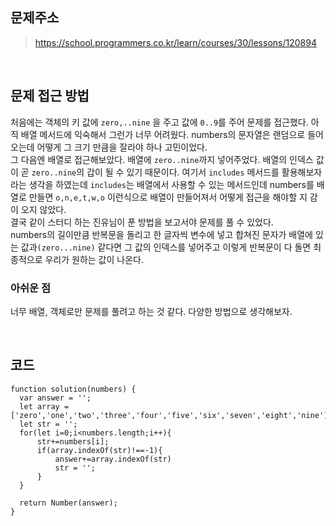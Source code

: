 ## 문제주소

> https://school.programmers.co.kr/learn/courses/30/lessons/120894

</br>

## 문제 접근 방법

처음에는 객체의 키 값에 `zero,..nine` 을 주고 값에 `0..9`를 주어 문제를 접근했다. 아직 배열 메서드에 익숙해서 그런가 너무 어려웠다. numbers의 문자열은 랜덤으로 들어오는데 어떻게 그 크기 만큼을 잘라야 하나 고민이었다.  
그 다음엔 배열로 접근해보았다. 배열에 `zero..nine`까지 넣어주었다. 배열의 인덱스 값이 곧 `zero..nine`의 갑이 될 수 있기 때문이다. 여기서 `includes` 메서드를 활용해보자 라는 생각을 하였는데 `includes`는 배열에서 사용할 수 있는 메서드인데 numbers를 배열로 만들면 `o,n,e,t,w,o` 이런식으로 배열이 만들어져서 어떻게 접근을 해야할 지 감이 오지 않았다.  
결국 같이 스터디 하는 진유님이 푼 방법을 보고서야 문제를 풀 수 있었다.  
numbers의 길이만큼 반복문을 돌리고 한 글자씩 변수에 넣고 합쳐진 문자가 배열에 있는 값과`(zero...nine)` 같다면 그 값의 인덱스를 넣어주고 이렇게 반복문이 다 돌면 최종적으로 우리가 원하는 값이 나온다.
</br>

### 아쉬운 점

너무 배열, 객체로만 문제를 풀려고 하는 것 같다. 다양한 방법으로 생각해보자.

</br>

## 코드

```
function solution(numbers) {
  var answer = '';
  let array = ['zero','one','two','three','four','five','six','seven','eight','nine'];
  let str = '';
  for(let i=0;i<numbers.length;i++){
      str+=numbers[i];
      if(array.indexOf(str)!==-1){
          answer+=array.indexOf(str)
          str = '';
      }
  }

  return Number(answer);
}
```
